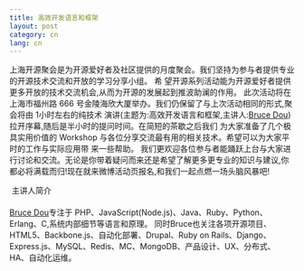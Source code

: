 ```yaml
---
title: 高效开发语言和框架
layout: post
category: cn
lang: cn
---
```

上海开源聚会是为开源爱好者及社区提供的月度聚会。我们坚持为参与者提供专业的开源技术交流和开放的学习分享小组。 希 望开源系列活动能为开源爱好者提供更多开放的技术交流机会,从而为开源的发展起到推波助澜的作用。
此次活动将在上海市福州路 666 号金陵海欣大厦举办。我们仍保留了与上次活动相同的形式,聚会将由 1小时左右的纯技术 演讲(主题为:高效开发语言和框架,主讲人:[Bruce Dou](http://weibo.com/518012961))拉开序幕,随后是半小时的提问时间。在简短的茶歇之后我们 为大家准备了几个极具实用价值的 Workshop 与各位分享交流最有用的相关技术。希望可以为大家平时的工作与实际应用带 来一些帮助。
我们更欢迎各位参与者能踊跃上台与大家进行讨论和交流。无论是你带着疑问而来还是希望了解更多更专业的知识与建议,你都必将满载而归!现在就来微博活动页报名,和我们一起点燃一场头脑风暴吧!

&#149; 主讲人简介

[Bruce Dou](http://weibo.com/518012961)专注于 PHP、JavaScript(Node.js)、Java、Ruby、Python、Erlang、C,系统内部细节等语言和原理。 同时Bruce也关注各项开源项目、HTML5、Backbone.js、自动化部署、Drupal、Ruby on Rails、Django、Express.js、MySQL、Redis、MC、MongoDB、产品设计、UX、分布式、HA、自动化运维。